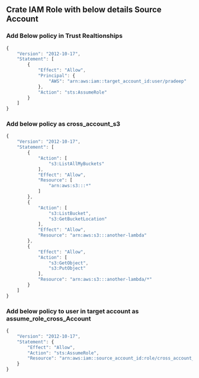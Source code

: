 ## Crate IAM Role with below details Source Account

### Add Below policy in Trust Realtionships

``` Javascript
{
    "Version": "2012-10-17",
    "Statement": [
        {
            "Effect": "Allow",
            "Principal": {
                "AWS": "arn:aws:iam::target_account_id:user/pradeep"
            },
            "Action": "sts:AssumeRole"
        }
    ]
}
```
### Add below policy as cross_account_s3

``` Javascript
{
    "Version": "2012-10-17",
    "Statement": [
        {
            "Action": [
                "s3:ListAllMyBuckets"
            ],
            "Effect": "Allow",
            "Resource": [
                "arn:aws:s3:::*"
            ]
        },
        {
            "Action": [
                "s3:ListBucket",
                "s3:GetBucketLocation"
            ],
            "Effect": "Allow",
            "Resource": "arn:aws:s3:::another-lambda"
        },
        {
            "Effect": "Allow",
            "Action": [
                "s3:GetObject",
                "s3:PutObject"
            ],
            "Resource": "arn:aws:s3:::another-lambda/*"
        }
    ]
}
```
### Add below policy to user in target account as assume_role_cross_Account

``` Javascript
{
    "Version": "2012-10-17",
    "Statement": {
        "Effect": "Allow",
        "Action": "sts:AssumeRole",
        "Resource": "arn:aws:iam::source_account_id:role/cross_account_s3_access"
    }
}
```
